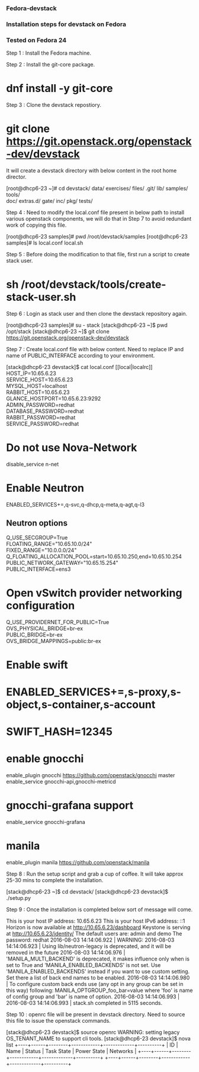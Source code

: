 ### Fedora-devstack
### Installation steps for devstack on Fedora
### Tested on Fedora 24

Step 1 : Install the Fedora machine.

Step 2 : Install the git-core package.

# dnf install -y git-core

Step 3 : Clone the devstack repostiory.

# git clone https://git.openstack.org/openstack-dev/devstack

It will create a devstack directory with below content in the root home director.

[root@dhcp6-23 ~]# cd devstack/
data/      exercises/ files/     .git/      lib/       samples/   tools/     
doc/       extras.d/  gate/      inc/       pkg/       tests/   

Step 4 : Need to modify the local.conf file present in below path to install various openstack components, we will do that in Step 7 to avoid redundant work of copying this file. 

[root@dhcp6-23 samples]# pwd
/root/devstack/samples
[root@dhcp6-23 samples]# ls
local.conf  local.sh

Step 5 : Before doing the modification to that file, first run a script to create stack user.

# sh /root/devstack/tools/create-stack-user.sh

Step 6 : Login as stack user and then clone the devstack repository again.

[root@dhcp6-23 samples]# su - stack
[stack@dhcp6-23 ~]$ pwd
/opt/stack
[stack@dhcp6-23 ~]$ git clone https://git.openstack.org/openstack-dev/devstack

Step 7 : Create local.conf file with below content. Need to replace IP  and name of PUBLIC_INTERFACE according to your environment.

[stack@dhcp6-23 devstack]$ cat local.conf 
[[local|localrc]]                                                                                                
HOST_IP=10.65.6.23                                                                                              
SERVICE_HOST=10.65.6.23                                                                                         
MYSQL_HOST=localhost                                                                                             
RABBIT_HOST=10.65.6.23                                                                                          
GLANCE_HOSTPORT=10.65.6.23:9292                                                                                 
ADMIN_PASSWORD=redhat                                                                                            
DATABASE_PASSWORD=redhat                                                                                         
RABBIT_PASSWORD=redhat                                                                                           
SERVICE_PASSWORD=redhat                                                                                          
                                                                                                                 
# Do not use Nova-Network                                                                                        
disable_service n-net                                                                                            
# Enable Neutron                                                                                                 
ENABLED_SERVICES+=,q-svc,q-dhcp,q-meta,q-agt,q-l3                                                                
                                                                                                                 
## Neutron options                                                                                               
Q_USE_SECGROUP=True                                                                                              
FLOATING_RANGE="10.65.10.0/24"                                                                                   
FIXED_RANGE="10.0.0.0/24"                                                                                        
Q_FLOATING_ALLOCATION_POOL=start=10.65.10.250,end=10.65.10.254                                                   
PUBLIC_NETWORK_GATEWAY="10.65.15.254"                                                                            
PUBLIC_INTERFACE=ens3                                                                                      
                                                                                                                 
# Open vSwitch provider networking configuration                                                                 
Q_USE_PROVIDERNET_FOR_PUBLIC=True                                                                                
OVS_PHYSICAL_BRIDGE=br-ex                                                                                        
PUBLIC_BRIDGE=br-ex                                                                                              
OVS_BRIDGE_MAPPINGS=public:br-ex                                                                                 
                                                                                                                 
# Enable swift                                                                                                   
# ENABLED_SERVICES+=,s-proxy,s-object,s-container,s-account                                                        
# SWIFT_HASH=12345                                                                                                 
                                                                                                                 
# enable gnocchi                                                                                                 
enable_plugin gnocchi https://github.com/openstack/gnocchi master                                                
enable_service gnocchi-api,gnocchi-metricd                                                                       
# gnocchi-grafana support                                                                                        
enable_service gnocchi-grafana

# manila
enable_plugin manila https://github.com/openstack/manila

Step 8 : Run the setup script and grab a cup of coffee. It will take approx 25-30 mins to complete the installation.

[stack@dhcp6-23 ~]$ cd devstack/
[stack@dhcp6-23 devstack]$ ./setup.py

Step 9 : Once the installation is completed below sort of message will come.

This is your host IP address: 10.65.6.23
This is your host IPv6 address: ::1
Horizon is now available at http://10.65.6.23/dashboard
Keystone is serving at http://10.65.6.23/identity/
The default users are: admin and demo
The password: redhat
2016-08-03 14:14:06.922 | WARNING: 
2016-08-03 14:14:06.923 | Using lib/neutron-legacy is deprecated, and it will be removed in the future
2016-08-03 14:14:06.976 | 'MANILA_MULTI_BACKEND' is deprecated, it makes influence only when is set to True and 'MANILA_ENABLED_BACKENDS' is not set. Use 'MANILA_ENABLED_BACKENDS' instead if you want to use custom setting. Set there a list of back end names to be enabled.
2016-08-03 14:14:06.980 |  To configure custom back ends use (any opt in any group can be set in this way) following: MANILA_OPTGROUP_foo_bar=value where 'foo' is name of config group and 'bar' is name of option.
2016-08-03 14:14:06.993 | 
2016-08-03 14:14:06.993 | stack.sh completed in 5115 seconds.

Step 10 : openrc file will be present in devstack directory. Need to source this file to issue the openstack commands.

[stack@dhcp6-23 devstack]$ source openrc 
WARNING: setting legacy OS_TENANT_NAME to support cli tools.
[stack@dhcp6-23 devstack]$ nova list
+----+------+--------+------------+-------------+----------+
| ID | Name | Status | Task State | Power State | Networks |
+----+------+--------+------------+-------------+----------+
+----+------+--------+------------+-------------+----------+
